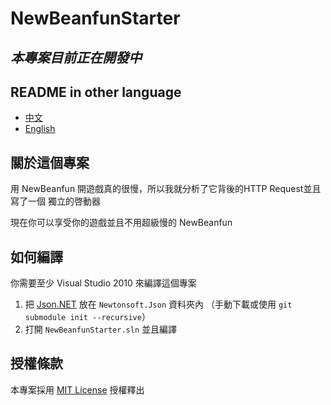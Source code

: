 # NewBeanfunStarter

## *本專案目前正在開發中*

## README in other language
- [中文](README.md)
- [English](README_en.md)

## 關於這個專案

用 NewBeanfun 開遊戲真的很慢，所以我就分析了它背後的HTTP Request並且寫了一個
獨立的啓動器

現在你可以享受你的遊戲並且不用超級慢的 NewBeanfun

## 如何編譯

你需要至少 Visual Studio 2010 來編譯這個專案

1. 把 [Json.NET][1] 放在 `Newtonsoft.Json` 資料夾內
   （手動下載或使用 `git submodule init --recursive`）
2. 打開 `NewBeanfunStarter.sln` 並且編譯

## 授權條款

本專案採用 [MIT License](LICENSE) 授權釋出

  [1]: https://github.com/JamesNK/Newtonsoft.Json
